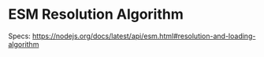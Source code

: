 # ESM Resolution Algorithm
Specs: https://nodejs.org/docs/latest/api/esm.html#resolution-and-loading-algorithm